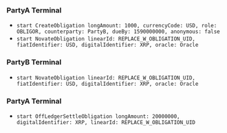 ### PartyA Terminal
* `start CreateObligation longAmount: 1000, currencyCode: USD, role: OBLIGOR, counterparty: PartyB, dueBy: 1590000000, anonymous: false`
* `start NovateObligation linearId: REPLACE_W_OBLIGATION_UID, fiatIdentifier: USD, digitalIdentifier: XRP, oracle: Oracle`
### PartyB Terminal
* `start NovateObligation linearId: REPLACE_W_OBLIGATION_UID, fiatIdentifier: USD, digitalIdentifier: XRP, oracle: Oracle`
### PartyA Terminal
* `start OffLedgerSettleObligation longAmount: 20000000, digitalIdentifier: XRP, linearId: REPLACE_W_OBLIGATION_UID`